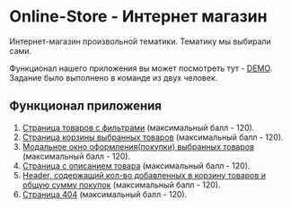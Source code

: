 # Online-Store - Интернет магазин
Интернет-магазин произвольной тематики. Тематику мы выбирали сами. 

Функционал нашего приложения вы может посмотреть тут - [DEMO](https://jumpeebunee-jsfe2022q3-online-store.netlify.app). 
Задание было выполнено в команде из двух человек.

## Функционал приложения
1. [Страница товаров с фильтрами](https://github.com/rolling-scopes-school/tasks/blob/master/tasks/online-store-team/modules/store-page.md) (максимальный балл - 120). <br>
2. [Страница корзины выбранных товаров](https://github.com/rolling-scopes-school/tasks/blob/master/tasks/online-store-team/modules/cart-page.md) (максимальный балл - 120). <br>
3. [Модальное окно оформления(покупки) выбранных товаров](https://github.com/rolling-scopes-school/tasks/blob/master/tasks/online-store-team/modules/purchase-modal.md) (максимальный балл - 120). <br>
4. [Страница с описанием товара](https://github.com/rolling-scopes-school/tasks/blob/master/tasks/online-store-team/modules/product-details-page.md) (максимальный балл - 120). <br>
5. [Header, содержащий кол-во добавленных в корзину товаров и общую сумму покупок](https://github.com/rolling-scopes-school/tasks/blob/master/tasks/online-store-team/modules/header-module.md) (максимальный балл - 120). <br>
6. [Страница 404](https://github.com/rolling-scopes-school/tasks/blob/master/tasks/online-store-team/modules/404-page.md) (максимальный балл - 120). <br>

